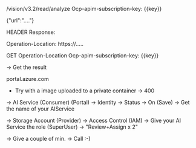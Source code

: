 /vision/v3.2/read/analyze
Ocp-apim-subscription-key: {{key}}

{"url":"...."}


HEADER Response:

Operation-Location: https://.....

GET Operation-Location
Ocp-apim-subscription-key: {{key}}

-> Get the result


portal.azure.com 


- Try with a image uploaded to a private container
    -> 400 

-> AI Service (Consumer) (Portal) -> Identity -> Status -> On (Save) -> Get the name of your AIService

-> Storage Account (Provider)
   -> Access Control (IAM)
      -> Give your AI Service the role (SuperUser) -> "Review+Assign x 2"

-> Give a couple of min. -> Call :-)
